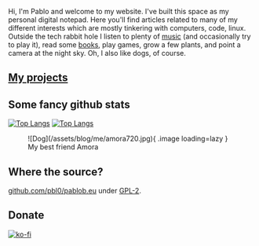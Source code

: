 Hi, I'm Pablo and welcome to my website. I've built this space as my personal digital notepad. Here you'll find articles related to many of my different interests which are mostly tinkering with computers, code, linux. Outside the tech rabbit hole I listen to plenty of [music](/music) (and occasionally try to play it), read some [books](https://es.annas-archive.org/list/XjPLuna), play games, grow a few plants, and point a camera at the night sky. Oh, I also like dogs, of course.

## [My projects](/code)

## Some fancy github stats

[![Top Langs](https://github-readme-stats.vercel.app/api/top-langs?username=pbl0&hide=hack,tsql,php,swift,ruby&layout=compact&langs_count=8&theme=github_dark)](https://github.com/pbl0)
[![Top Langs](https://github-readme-stats.vercel.app/api?username=pbl0&theme=github_dark&show_icons=true&count_private=true)](https://github.com/pbl0)

<figure markdown>
  ![Dog](/assets/blog/me/amora720.jpg){ .image loading=lazy }
  <figcaption>My best friend Amora</figcaption>
</figure>

## Where the source?

[github.com/pbl0/pablob.eu](https://github.com/pbl0/pablob.eu) under [GPL-2](https://github.com/pbl0/pablob.eu/blob/main/LICENSE).

## Donate

[![ko-fi](https://ko-fi.com/img/githubbutton_sm.svg)](https://ko-fi.com/Y8Y4HOO0V)

